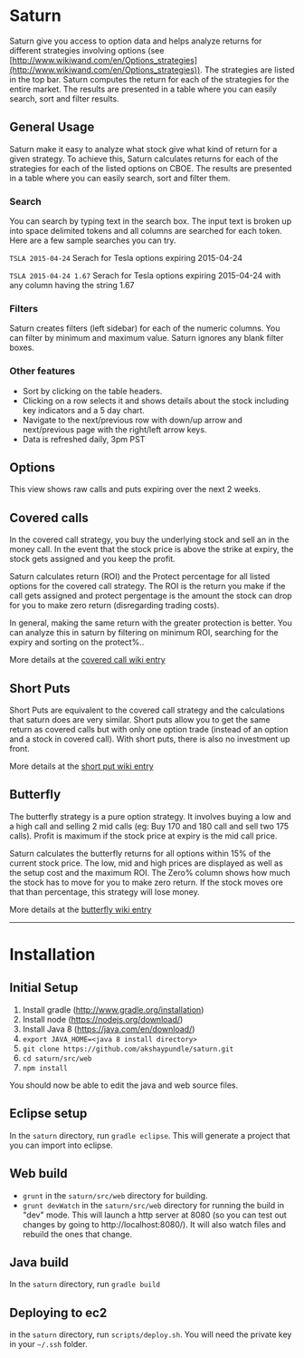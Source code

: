 Saturn
======
Saturn give you access to option data and helps analyze returns for different strategies involving options (see [http://www.wikiwand.com/en/Options_strategies](http://www.wikiwand.com/en/Options_strategies)). The strategies are listed in the top bar. Saturn computes the return for each of the strategies for the entire market. The results are presented in a table where you can easily search, sort and filter results. 

General Usage
-------------
Saturn make it easy to analyze what stock give what kind of return for a given strategy. To achieve this, Saturn calculates returns for each of the strategies for each of the listed options on CBOE. The results are presented in a table where you can easily search, sort and filter them.

### Search
You can search by typing text in the search box. The input text is broken up into space delimited tokens and all columns are searched for each token. Here are a few sample searches you can try.


``TSLA 2015-04-24`` Serach for Tesla options expiring 2015-04-24

``TSLA 2015-04-24 1.67`` Serach for Tesla options expiring 2015-04-24 with any column having the string 1.67


### Filters
Saturn creates filters (left sidebar) for each of the numeric columns. You can filter by minimum and maximum value. Saturn ignores any blank filter boxes.

### Other features

* Sort by clicking on the table headers.
* Clicking on a row selects it and shows details about the stock including key indicators and a 5 day chart.
* Navigate to the next/previous row with down/up arrow and next/previous page with the right/left arrow keys.
* Data is refreshed daily, 3pm PST

Options
-------
This view shows raw calls and puts expiring over the next 2 weeks.

Covered calls
-------------
In the covered call strategy, you buy the underlying stock and sell an in the money call. In the event that the stock price is above the strike at expiry, the stock gets assigned and you keep the profit.

Saturn calculates return (ROI) and the Protect percentage for all listed options for the covered call strategy. The ROI is the return you make if the call gets assigned and protect pergentage is the amount the stock can drop for you to make zero return (disregarding trading costs). 

In general, making the same return with the greater protection is better. You can analyze this in saturn by filtering on minimum ROI, searching for the expiry and sorting on the protect%..



More details at the [covered call wiki entry](https://www.wikiwand.com/en/Covered_call)

Short Puts
----------

Short Puts are equivalent to the covered call strategy and the calculations that saturn does are very similar. Short puts allow you to get the same return as covered calls but with only one option trade (instead of an option and a stock in covered call). With short puts, there is also no investment up front.

More details at the [short put wiki entry](http://www.wikiwand.com/en/Option_(finance)#/Short_put)

Butterfly
---------

The butterfly strategy is a pure option strategy. It involves buying a low and a high call and selling 2 mid calls (eg: Buy 170 and 180 call and sell two 175 calls). Profit is maximum if the stock price at expiry is the mid call price.

Saturn calculates the butterfly returns for all options within 15% of the current stock price. The low, mid and high prices are displayed as well as the setup cost and the maximum ROI. The Zero% column shows how much the stock has to move for you to make zero return. If the stock moves ore that than percentage, this strategy will lose money.

More details at the [butterfly wiki entry](http://www.wikiwand.com/en/Butterfly_(options))

---------------------------------------------------------------------------------

Installation
============

Initial Setup
--------

1. Install gradle (http://www.gradle.org/installation)
2. Install node (https://nodejs.org/download/)
3. Install Java 8 (https://java.com/en/download/)
4. ``export JAVA_HOME=<java 8 install directory>``
5. ``git clone https://github.com/akshaypundle/saturn.git``
6. ``cd saturn/src/web``
7. ``npm install``

You should now be able to edit the java and web source files. 

Eclipse setup
--------
In the ``saturn`` directory, run ``gradle eclipse``. This will generate a project that you can import into eclipse. 

Web build
------

* ``grunt`` in the ``saturn/src/web`` directory for building.
* ``grunt devWatch`` in the ``saturn/src/web`` directory for running the build in "dev" mode. This will launch a http server at 8080 (so you can test out changes by going to http://localhost:8080/). It will also watch files and rebuild the ones that change.

Java build
------
In the ``saturn`` directory, run ``gradle build``

Deploying to ec2
---------
in the ``saturn`` directory, run ``scripts/deploy.sh``. You will need the private key in your ``~/.ssh`` folder.


